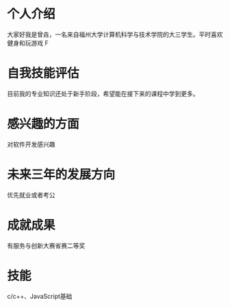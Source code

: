 # 个人介绍
大家好我是曾垚，一名来自福州大学计算机科学与技术学院的大三学生。平时喜欢健身和玩游戏
F
# 自我技能评估
目前我的专业知识还处于新手阶段，希望能在接下来的课程中学到更多。

# 感兴趣的方面
对软件开发感兴趣

# 未来三年的发展方向
优先就业或者考公

# 成就成果
有服务与创新大赛省赛二等奖

# 技能
c/c++、JavaScript基础